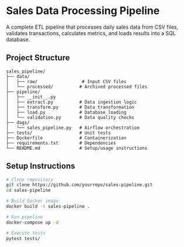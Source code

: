 # Sales Data Processing Pipeline

A complete ETL pipeline that processes daily sales data from CSV files, validates transactions, calculates metrics, and loads results into a SQL database.

## Project Structure
```
sales_pipeline/
├── data/
│   ├── raw/                 # Input CSV files
│   └── processed/          # Archived processed files
├── pipeline/
│   ├── __init__.py
│   ├── extract.py          # Data ingestion logic
│   ├── transform.py        # Data transformation
│   ├── load.py             # Database loading
│   └── validation.py       # Data quality checks
├── dags/
│   └── sales_pipeline.py   # Airflow orchestration
├── tests/                  # Unit tests
├── Dockerfile              # Containerization
├── requirements.txt        # Dependencies
└── README.md               # Setup/usage instructions
```

## Setup Instructions

```bash
# Clone repository
git clone https://github.com/yourrepo/sales-pipeline.git
cd sales-pipeline

# Build Docker image
docker build -t sales-pipeline .

# Run pipeline
docker-compose up -d

# Execute tests
pytest tests/
```

